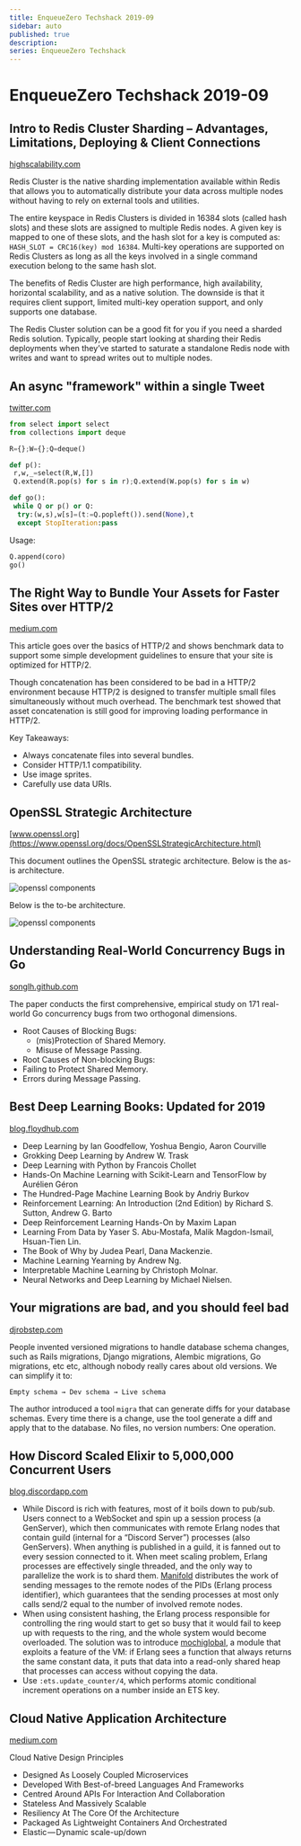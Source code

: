 ```yaml
---
title: EnqueueZero Techshack 2019-09
sidebar: auto
published: true
description:
series: EnqueueZero Techshack
---
```


# EnqueueZero Techshack 2019-09

## Intro to Redis Cluster Sharding – Advantages, Limitations, Deploying & Client Connections

[highscalability.com](http://highscalability.com/blog/2019/2/19/intro-to-redis-cluster-sharding-advantages-limitations-deplo.html)

Redis Cluster is the native sharding implementation available within Redis that allows you to automatically distribute your data across multiple nodes without having to rely on external tools and utilities.

The entire keyspace in Redis Clusters is divided in 16384 slots (called hash slots) and these slots are assigned to multiple Redis nodes. A given key is mapped to one of these slots, and the hash slot for a key is computed as: `HASH_SLOT = CRC16(key) mod 16384`. Multi-key operations are supported on Redis Clusters as long as all the keys involved in a single command execution belong to the same hash slot.

The benefits of Redis Cluster are high performance, high availability, horizontal scalability, and as a native solution. The downside is that it requires client support, limited multi-key operation support, and only supports one database.

The Redis Cluster solution can be a good fit for you if you need a sharded Redis solution. Typically, people start looking at sharding their Redis deployments when they’ve started to saturate a standalone Redis node with writes and want to spread writes out to multiple nodes.

## An async "framework" within a single Tweet

[twitter.com](https://twitter.com/dabeaz/status/1101912161117528064)

```python
from select import select
from collections import deque

R={};W={};Q=deque()

def p():
 r,w,_=select(R,W,[])
 Q.extend(R.pop(s) for s in r);Q.extend(W.pop(s) for s in w)

def go():
 while Q or p() or Q:
  try:(w,s),w[s]=(t:=Q.popleft()).send(None),t
  except StopIteration:pass
```

Usage:

```python
Q.append(coro)
go()
```

## The Right Way to Bundle Your Assets for Faster Sites over HTTP/2

[medium.com](https://medium.com/@asyncmax/the-right-way-to-bundle-your-assets-for-faster-sites-over-http-2-437c37efe3ff)

This article goes over the basics of HTTP/2 and shows benchmark data to support some simple development guidelines to ensure that your site is optimized for HTTP/2.

Though concatenation has been considered to be bad in a HTTP/2 environment because HTTP/2 is designed to transfer multiple small files simultaneously without much overhead. The benchmark test showed that asset concatenation is still good for improving loading performance in HTTP/2. 

Key Takeaways:

* Always concatenate files into several bundles.
* Consider HTTP/1.1 compatibility.
* Use image sprites.
* Carefully use data URIs.

## OpenSSL Strategic Architecture

[www.openssl.org](https://www.openssl.org/docs/OpenSSLStrategicArchitecture.html)

This document outlines the OpenSSL strategic architecture. Below is the as-is architecture.

![openssl components](https://www.openssl.org/docs/images/AsIsComponent.png)

Below is the to-be architecture.

![openssl components](https://www.openssl.org/docs/images/ToBeComponent.png)

## Understanding Real-World Concurrency Bugs in Go

[songlh.github.com](https://songlh.github.io/paper/go-study.pdf)

The paper conducts the first comprehensive, empirical study on 171 real-world Go concurrency bugs from two orthogonal dimensions.

* Root Causes of Blocking Bugs:
  * (mis)Protection of Shared Memory.
  * Misuse of Message Passing.
*  Root Causes of Non-blocking Bugs:
  * Failing to Protect Shared Memory.
  * Errors during Message Passing.

## Best Deep Learning Books: Updated for 2019

[blog.floydhub.com](https://blog.floydhub.com/best-deep-learning-books-updated-for-2019/)

* Deep Learning by Ian Goodfellow, Yoshua Bengio, Aaron Courville
* Grokking Deep Learning by Andrew W. Trask
* Deep Learning with Python by Francois Chollet
* Hands-On Machine Learning with Scikit-Learn and TensorFlow by Aurélien Géron
* The Hundred-Page Machine Learning Book by Andriy Burkov
* Reinforcement Learning: An Introduction (2nd Edition) by Richard S. Sutton, Andrew G. Barto
* Deep Reinforcement Learning Hands-On by Maxim Lapan
* Learning From Data by Yaser S. Abu-Mostafa, Malik Magdon-Ismail, Hsuan-Tien Lin.
* The Book of Why by Judea Pearl, Dana Mackenzie.
* Machine Learning Yearning by Andrew Ng.
* Interpretable Machine Learning by Christoph Molnar.
* Neural Networks and Deep Learning by Michael Nielsen.

## Your migrations are bad, and you should feel bad

[djrobstep.com](https://djrobstep.com/talks/your-migrations-are-bad-and-you-should-feel-bad)

People invented versioned migrations to handle database schema changes, such as Rails migrations, Django migrations, Alembic migrations, Go migrations, etc etc, although nobody really cares about old versions. We can simplify it to:

```
Empty schema → Dev schema → Live schema
```

The author introduced a tool `migra` that can generate diffs for your database schemas. Every time there is a change, use the tool generate a diff and apply that to the database. No files, no version numbers: One operation.

## How Discord Scaled Elixir to 5,000,000 Concurrent Users

[blog.discordapp.com](https://blog.discordapp.com/scaling-elixir-f9b8e1e7c29b)

* While Discord is rich with features, most of it boils down to pub/sub. Users connect to a WebSocket and spin up a session process (a GenServer), which then communicates with remote Erlang nodes that contain guild (internal for a “Discord Server”) processes (also GenServers). When anything is published in a guild, it is fanned out to every session connected to it. When meet scaling problem, Erlang processes are effectively single threaded, and the only way to parallelize the work is to shard them. [Manifold](https://github.com/hammerandchisel/manifold) distributes the work of sending messages to the remote nodes of the PIDs (Erlang process identifier), which guarantees that the sending processes at most only calls send/2 equal to the number of involved remote nodes.
* When using consistent hashing, the Erlang process responsible for controlling the ring would start to get so busy that it would fail to keep up with requests to the ring, and the whole system would become overloaded. The solution was to introduce [mochiglobal](https://github.com/mochi/mochiweb/blob/master/src/mochiglobal.erl), a module that exploits a feature of the VM: if Erlang sees a function that always returns the same constant data, it puts that data into a read-only shared heap that processes can access without copying the data.
* Use `:ets.update_counter/4`, which performs atomic conditional increment operations on a number inside an ETS key.

## Cloud Native Application Architecture

[medium.com](https://medium.com/walmartlabs/cloud-native-application-architecture-a84ddf378f82)

Cloud Native Design Principles

* Designed As Loosely Coupled Microservices
* Developed With Best-of-breed Languages And Frameworks
* Centred Around APIs For Interaction And Collaboration
* Stateless And Massively Scalable
* Resiliency At The Core Of the Architecture
* Packaged As Lightweight Containers And Orchestrated
* Elastic — Dynamic scale-up/down
